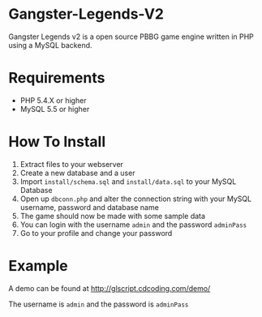 # Gangster-Legends-V2

Gangster Legends v2 is a open source PBBG game engine written in PHP using a MySQL backend.

# Requirements

- PHP 5.4.X or higher
- MySQL 5.5 or higher

# How To Install

1. Extract files to your webserver
2. Create a new database and a user
3. Import `install/schema.sql` and `install/data.sql` to your MySQL Database
4. Open up `dbconn.php` and alter the connection string with your MySQL username, password and database name
5. The game should now be made with some sample data
6. You can login with the username `admin` and the password `adminPass`
7. Go to your profile and change your password

# Example

A demo can be found at http://glscript.cdcoding.com/demo/

The username is `admin` and the password is `adminPass` 
